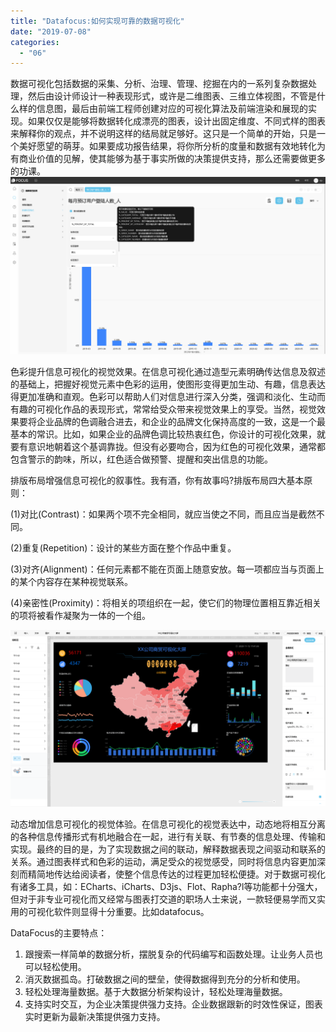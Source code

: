 ```yaml
---
title: "Datafocus:如何实现可靠的数据可视化"
date: "2019-07-08"
categories: 
  - "06"
---
```


数据可视化包括数据的采集、分析、治理、管理、挖掘在内的一系列复杂数据处理，然后由设计师设计一种表现形式，或许是二维图表、三维立体视图，不管是什么样的信息图，最后由前端工程师创建对应的可视化算法及前端渲染和展现的实现。如果仅仅是能够将数据转化成漂亮的图表，设计出固定维度、不同式样的图表来解释你的观点，并不说明这样的结局就足够好。这只是一个简单的开始，只是一个美好愿望的萌芽。如果要成功报告结果，将你所分析的度量和数据有效地转化为有商业价值的见解，使其能够为基于事实所做的决策提供支持，那么还需要做更多的功课。![](images/word-image-130.png)

色彩提升信息可视化的视觉效果。在信息可视化通过造型元素明确传达信息及叙述的基础上，把握好视觉元素中色彩的运用，使图形变得更加生动、有趣，信息表达得更加准确和直观。色彩可以帮助人们对信息进行深入分类，强调和淡化、生动而有趣的可视化作品的表现形式，常常给受众带来视觉效果上的享受。当然，视觉效果要将企业品牌的色调融合进去，和企业的品牌文化保持高度的一致，这是一个最基本的常识。比如，如果企业的品牌色调比较热衷红色，你设计的可视化效果，就要有意识地朝着这个基调靠拢。但没有必要吻合，因为红色的可视化效果，通常都包含警示的韵味，所以，红色适合做预警、提醒和突出信息的功能。

排版布局增强信息可视化的叙事性。我有酒，你有故事吗?排版布局四大基本原则：

(1)对比(Contrast)：如果两个项不完全相同，就应当使之不同，而且应当是截然不同。

(2)重复(Repetition)：设计的某些方面在整个作品中重复。

(3)对齐(Alignment)：任何元素都不能在页面上随意安放。每一项都应当与页面上的某个内容存在某种视觉联系。

(4)亲密性(Proximity)：将相关的项组织在一起，使它们的物理位置相互靠近相关的项将被看作凝聚为一体的一个组。

![](images/word-image-114.png)

动态增加信息可视化的视觉体验。在信息可视化的视觉表达中，动态地将相互分离的各种信息传播形式有机地融合在一起，进行有关联、有节奏的信息处理、传输和实现。最终的目的是，为了实现数据之间的联动，解释数据表现之间驱动和联系的关系。通过图表样式和色彩的运动，满足受众的视觉感受，同时将信息内容更加深刻而精简地传达给阅读者，使整个信息传达的过程更加轻松便捷。对于数据可视化有诸多工具，如：ECharts、iCharts、D3js、Flot、Rapha?l等功能都十分强大，但对于非专业可视化而又经常与图表打交道的职场人士来说，一款轻便易学而又实用的可视化软件则显得十分重要。比如datafocus。

DataFocus的主要特点：

1. 跟搜索一样简单的数据分析，摆脱复杂的代码编写和函数处理。让业务人员也可以轻松使用。
2. 消灭数据孤岛。打破数据之间的壁垒，使得数据得到充分的分析和使用。
3. 轻松处理海量数据。基于大数据分析架构设计，轻松处理海量数据。
4. 支持实时交互，为企业决策提供强力支持。企业数据跟新的时效性保证，图表实时更新为最新决策提供强力支持。
